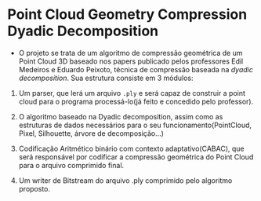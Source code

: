 # Point Cloud Geometry Compression Dyadic Decomposition

- O projeto se trata de um algoritmo de compressão geométrica 
de um Point Cloud 3D baseado nos papers publicado pelos professores Edil Medeiros e Eduardo Peixoto, técnica de compressão baseada na *dyadic decomposition*. Sua estrutura consiste em 3 módulos:

1. Um parser, que lerá um arquivo `.ply` e será capaz de construir a point cloud
 para o programa processá-lo(já feito e concedido pelo professor).

1. O algoritmo baseado na Dyadic decomposition, assim como as estruturas de dados 
necessários para o seu funcionamento(PointCloud, Pixel, Silhouette, árvore de 
decomposição...)

1. Codificação Aritmético binário com contexto adaptativo(CABAC), que será responsável 
 por codificar a compressão geométrica do Point Cloud para o arquivo comprimido final.

1. Um writer de Bitstream do arquivo .ply comprimido pelo algoritmo proposto.

